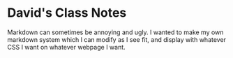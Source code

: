 # David's Class Notes

Markdown can sometimes be annoying and ugly. I wanted to 
make my own markdown system which I can modify as I see fit,
and display with whatever CSS I want on whatever webpage I want.